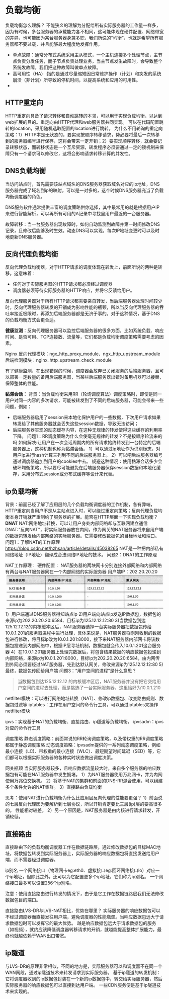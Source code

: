 # 负载均衡
负载均衡怎么理解？
不能狭义的理解为分配给所有实际服务器的工作量一样多，因为有时候，多台服务器的承载能力各不相同，这可能体现在硬件配置、网络带宽的差异，也可能因为某台服务器身兼多职，我们所说的“均衡”，也就是希望所有服务器都不要过载，并且能够最大程度地发挥作用。
* 单点故障：通常分布式系统采用主从模式，一个主机连接多个处理节点，主节点负责分发任务，而子节点负责处理业务，当主节点发生故障时，会导致整个系统发故障，我们把这种故障叫做单点故障。
* 高可用性（HA）:指的是通过尽量缩短因日常维护操作（计划）和突发的系统崩溃（非计划）所导致的停机时间，以提高系统和应用的可用性。
* 
## HTTP重定向
HTTP重定向具备了请求转移和自动跳转的本领，可以用于实现负载均衡，以达到web扩展的目的。重定向由HTTP代理和web服务器共同实现。
可以在代码配置跳转的location，采用随机选取配置的location进行跳转。
为什么不用轮询的重定向策略：1）HTTP本是无状态的，要实现按顺序转移请求，势必要将最后一次转移到的服务器编号进行保存，这将会带来一定开销；2）要实现顺序转移，就会要记录转移状态，而转移状态是一个互斥资源，转发程序必须要通过一定的锁机制来保障只有一个请求可以修改它，这将会影响请求转移计算的并发性。

## DNS负载均衡

当访问站点时，首先需要该站点域名的DNS服务器获取域名对应的ip地址，DNS服务器完成了域名到ip的映射，可以是一对多的，这个时候DNS服务器充当了负载均衡调度器的角色。

DNS服务软件通常提供丰富的调度策略供你选择，其中最常用的就是根据用户IP来进行智能解析，可以再所有可用的A记录中寻找里用户最近的一台服务器。

故障转移：当一台服务器出现故障时，如何自动监测到故障并第一时间修改DNS记录，且修改后能够及时生效。动态DNS可以实现，每次IP地址变更时可以及时地更新DNS服务器。

## 反向代理负载均衡
反向代理负载均衡器，对于HTTP请求的调度体现在转发上，前面所说的两种是转移。这意味着：
* 任何对于实际服务器的HTTP请求都必须经过调度器
* 调度器必须等待实际服务器的HTTP响应，并将它反馈给用户。

反向代理服务器对于所有HTTP请求都需要亲自转发，当后端服务器处理时间较少时，反向代理服务器转发的开销成为影响性能的瓶颈，所以当反向代理服务器的吞吐率接近极限时，再添加后端服务器都是无济于事的。对于这种情况，基于DNS的负载均衡方式会更合适。

**健康监测**：反向代理服务器可以监控后端服务器的很多方面，比如系统负载、响应时间、是否可用、TCP连接数、流量等，它们都是负载均衡调度策略需要考虑的因素。

Nginx 反向代理模块：ngx_http_proxy_module、ngx_http_upstream_module 后端检测模块：nginx_http_upstream_check_module

有了健康监测，在出现错误的时候，调度器会放弃已关闭服务的后端服务器，且可以部署一定数量的备用后端服务器，当某些后端服务器出错时备用机器可以接替，保障整体的性能。

**黏滞会话：**
背景：当负载均衡采用RR（轮询调度算法）调度策略时，即使是同一用户对同一内容的多次请求，可能被转发到了不同的后端服务器，可能会带来一些问题，例如：
* 后端服务器启用了session来本地化保护用户的一些数据，下次用户请求如果转发给了其他服务器就会丢失这些session数据，导致无法访问；
* 后端服务器实现的动态缓存内容，在这种无规律的转发使得这些缓存的利用率下降。
问题1：RR调度策略为什么会使毫无规律的转发？不是按顺序轮流来的吗
如何解决:让用户在一次会话周期内的所有请求始终转发到一台特定的后端服务器上，这种机制也称为黏滞会话。
1）可以通过ip地址作为识别标志，对用户ip进行hash计算三列到不同的后端服务器上。
2）可以吧后端服务器编号通过调度器追加到用户的cookies中去。
规避这种情况：使用黏滞会话多少会破坏均衡策略，所以要尽可能避免在后端服务器保存session数据和本地化缓存，采用分布式session或分布式缓存等设计来代替。

## ip负载均衡
背景：前面已经了解了应用层的几个负载均衡调度器的工作机制，各有弊端，HTTP重定向当用户不是从主站点进入时，可以绕过重定向策略；反向代理负载均衡本身开销就严重制约了服务器的扩展。能否在HTTP层面一下实现负载均衡？
**DNAT**
NAT:网络地址转换，可以让用户身处内部网络却与互联网建立通信
DNAT:"反向NAT"，将实际服务器放在内网，作为网关的NAT服务器将来自用户端的数据包转发给内部网络的实际服务器。它需要修改数据包的目标地址和端口。
问题1：了解NAT的工作原理
https://blog.csdn.net/hzhsan/article/details/45038265
NAT是一种把内部私有网络地址（IP地址）翻译成合法网络IP地址的技术。
问题2：DNAT的工作原理

NAT工作原理：
硬件配置：
NAT服务器的两块网卡分别连接外部网络和内部网络
有两台与NAT服务器同在一个内部网络的实际服务器
用户端IP：202.20.20.20
![](media/16449352040796.jpg)
1）用户端通过DNS服务器得知站点ip
2)用户端向站点ip发送IP数据包，数据包的来源ip为202.20.20.20:6584、目标ip为125.12.12.12:80
3)当数据包到达125.12.12.12的内核缓冲区后，NAT服务器选择一台实际服务器把数据包传给10.0.1.201的服务器进程中进行处理，具体来说是，NAT服务器将刚刚收到的数据包进行修改，将目标ip改为10.0.1.201:8000，接下来NAT服务器内部网卡将该数据包投递到内部网络中，根据IP层寻址机制，数据包就会传入10.0.1.201这台服务器
4）在10.0.1.201服务器上处理完数据后，将包含结果数据的响应数据包投递到内部网络，来源ip为10.0.1.201:8000，目标ip为202.20.20.20:6584，由内网传到外网必须要经过NAT服务器，先到达默认网关，修改来源ip为125.12.12.12:80
5)最终，数据包传回给用户端
问题3：“用户空间的进程”是什么意思？

> 当数据包到达125.12.12.12 的内核缓冲区后，NAT服务器并没有把它交给用户空间的进程去处理，而是挑选了一台实际服务器，这里恰好为10.0.1.210

netfilter模块：可以进行网络地址转换（NAT）、修改ip数据包、改变路由规则、数据包过滤等
iptables：工作在用户空间的命令行工具，可以通过iptables来操作netfilter模块

ipvs：实现基于NAT的负载均衡、直接路由、ip隧道等负载均衡。
ipvsadm：ipvs对应的命令行工具

调度策略
静态调度策略：前面常说的RR轮询调度策略，以及带权重的RR调度策略都属于静态调度策略
动态调度策略：ipvsadm提供的一系列动态调度策略，例如最小连接（LC)、带权重的最小连接（WLC）、最短期望时间延迟（SED）等，它们都可以根据实际服务器的各种实时状态做出调度决策。

网关瓶颈
当实际服务器较多，且响应数据流量较大时，来自多个服务器的响应数据包有可能在NAT服务器中发生拥堵。
1）为NAT服务器使用万兆网卡，并为内网使用万兆位交换机。
2）将基于NAT的集群和前面的DNS-RR混合使用，可以组建多个条件允许的NAT集群。
3）直接路由负载均衡

思考：使用NAT进行负载均衡为什么比应用层反向代理的性能要更强？
1）前面说的七层反向代理因为要解析到七层协议，所以开销肯定要比三层(ip)层的要高很多的。 性能相对较差。
2）另一个原因是，NAT服务器是由内核进行请求转发，开销较低，

## 直接路由
直接路由下的负载均衡调度器工作在数据链路层，通过修改数据包的目标MAC地址，将数据包转发到实际服务器上，实际服务器的响应数据包将直接发送给用户端，而不需要经过调度器。

ip别名
一个网络接口（物理网卡eg:eth0、虚拟接口eg:回环网络接口lo）对应一个ip地址，但除此之外，还可以为它配置更多个ip地址，它们称为ip别名。
一个网络接口最多可以设置256个ip别名。

注意：使用直接路由进行转发的情况下，由于是它工作在数据链路层我们无法修改数据包目的端口。

直接路由LVS-DR与LVS-NAT相比，优势在哪里？
实际服务器的响应数据包可以不经过调度器而直接发往用户端，避免调度器的性能瓶颈。当响应数据包远大于请求数据包时可以发挥它的最大优势。
越是响应数据包远大于请求数据包的服务（如视频），就约应该降低调度器转移请求的开销，就越能提高整体扩展能力，最终也就越依赖于WAN出口带宽。

## ip隧道
与LVS-DR的原理非常相似，不同的地方是，实际服务器可以和调度器不在同一个WAN网段，通过ip隧道技术来转发请求到实际服务器。
基于ip隧道的转发机制：它将调度器收到的ip数据包封装在一个新的ip数据包中，转交给实际服务器，然后实际服务器的响应数据包可以直接到达用户端。
一些CDN服务便是基于ip隧道技术来实现的。

